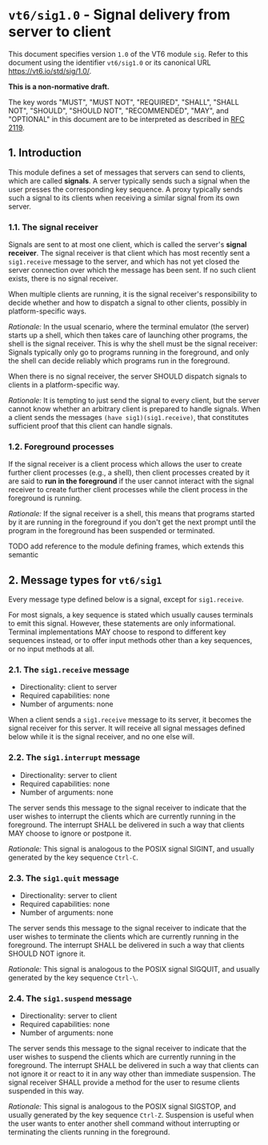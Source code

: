 <!-- draft -->
# `vt6/sig1.0` - Signal delivery from server to client

This document specifies version `1.0` of the VT6 module `sig`.
Refer to this document using the identifier `vt6/sig1.0` or its canonical URL <https://vt6.io/std/sig/1.0/>.

**This is a non-normative draft.**

The key words "MUST", "MUST NOT", "REQUIRED", "SHALL", "SHALL NOT", "SHOULD", "SHOULD NOT", "RECOMMENDED",  "MAY", and "OPTIONAL" in this document are to be interpreted as described in [RFC 2119](https://tools.ietf.org/html/rfc2119).

## 1. Introduction

This module defines a set of messages that servers can send to clients, which are called **signals**.
A server typically sends such a signal when the user presses the corresponding key sequence.
A proxy typically sends such a signal to its clients when receiving a similar signal from its own server.

### 1.1. The signal receiver

Signals are sent to at most one client, which is called the server's **signal receiver**.
The signal receiver is that client which has most recently sent a `sig1.receive` message to the server, and which has not yet closed the server connection over which the message has been sent.
If no such client exists, there is no signal receiver.

When multiple clients are running, it is the signal receiver's responsibility to decide whether and how to dispatch a signal to other clients, possibly in platform-specific ways.

*Rationale:* In the usual scenario, where the terminal emulator (the server) starts up a shell, which then takes care of launching other programs, the shell is the signal receiver.
This is why the shell must be the signal receiver: Signals typically only go to programs running in the foreground, and only the shell can decide reliably which programs run in the foreground.

When there is no signal receiver, the server SHOULD dispatch signals to clients in a platform-specific way.

*Rationale:* It is tempting to just send the signal to every client, but the server cannot know whether an arbitrary client is prepared to handle signals.
When a client sends the messages `(have sig1)(sig1.receive)`, that constitutes sufficient proof that this client can handle signals.

### 1.2. Foreground processes

If the signal receiver is a client process which allows the user to create further client processes (e.g., a shell), then client processes created by it are said to **run in the foreground** if the user cannot interact with the signal receiver to create further client processes while the client process in the foreground is running.

*Rationale:* If the signal receiver is a shell, this means that programs started by it are running in the foreground if you don't get the next prompt until the program in the foreground has been suspended or terminated.

TODO add reference to the module defining frames, which extends this semantic

## 2. Message types for `vt6/sig1`

Every message type defined below is a signal, except for `sig1.receive`.

For most signals, a key sequence is stated which usually causes terminals to emit this signal.
However, these statements are only informational.
Terminal implementations MAY choose to respond to different key sequences instead, or to offer input methods other than a key sequences, or no input methods at all.

### 2.1. The `sig1.receive` message

- Directionality: client to server
- Required capabilities: none
- Number of arguments: none

When a client sends a `sig1.receive` message to its server, it becomes the signal receiver for this server.
It will receive all signal messages defined below while it is the signal receiver, and no one else will.

### 2.2. The `sig1.interrupt` message

- Directionality: server to client
- Required capabilities: none
- Number of arguments: none

The server sends this message to the signal receiver to indicate that the user wishes to interrupt the clients which are currently running in the foreground.
The interrupt SHALL be delivered in such a way that clients MAY choose to ignore or postpone it.

*Rationale:* This signal is analogous to the POSIX signal SIGINT, and usually generated by the key sequence `Ctrl-C`.

### 2.3. The `sig1.quit` message

- Directionality: server to client
- Required capabilities: none
- Number of arguments: none

The server sends this message to the signal receiver to indicate that the user wishes to terminate the clients which are currently running in the foreground.
The interrupt SHALL be delivered in such a way that clients SHOULD NOT ignore it.

*Rationale:* This signal is analogous to the POSIX signal SIGQUIT, and usually generated by the key sequence `Ctrl-\`.

### 2.4. The `sig1.suspend` message

- Directionality: server to client
- Required capabilities: none
- Number of arguments: none

The server sends this message to the signal receiver to indicate that the user wishes to suspend the clients which are currently running in the foreground.
The interrupt SHALL be delivered in such a way that clients can not ignore it or react to it in any way other than immediate suspension.
The signal receiver SHALL provide a method for the user to resume clients suspended in this way.

*Rationale:* This signal is analogous to the POSIX signal SIGSTOP, and usually generated by the key sequence `Ctrl-Z`.
Suspension is useful when the user wants to enter another shell command without interrupting or terminating the clients running in the foreground.

